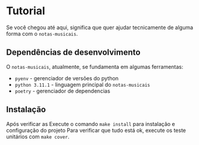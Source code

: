 # Tutorial

Se você chegou até aqui, significa que quer ajudar tecnicamente de alguma forma com o `notas-musicais`.

## Dependências de desenvolvimento

O `notas-musicais`, atualmente, se fundamenta em algumas ferramentas:
* `pyenv` - gerenciador de versões do python
* `python 3.11.1` - linguagem principal do `notas-musicais`
* `poetry` - gerenciador de dependencias

## Instalação

Após verificar as
Execute o comando `make install` para instalação e configuração do projeto
Para verificar que tudo está ok, execute os teste unitários  com `make cover`.
